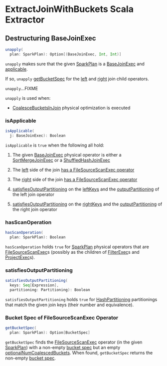 # ExtractJoinWithBuckets Scala Extractor

## <span id="unapply"> Destructuring BaseJoinExec

```scala
unapply(
  plan: SparkPlan): Option[(BaseJoinExec, Int, Int)]
```

`unapply` makes sure that the given [SparkPlan](physical-operators/SparkPlan.md) is a [BaseJoinExec](physical-operators/BaseJoinExec.md) and [applicable](#isApplicable).

If so, `unapply` [getBucketSpec](#getBucketSpec) for the [left](physical-operators/BinaryExecNode.md#left) and [right](physical-operators/BinaryExecNode.md#right) join child operators.

`unapply`...FIXME

`unapply` is used when:

* [CoalesceBucketsInJoin](physical-optimizations/CoalesceBucketsInJoin.md) physical optimization is executed

### <span id="isApplicable"> isApplicable

```scala
isApplicable(
  j: BaseJoinExec): Boolean
```

`isApplicable` is `true` when the following all hold:

1. The given [BaseJoinExec](physical-operators/BaseJoinExec.md) physical operator is either a [SortMergeJoinExec](physical-operators/SortMergeJoinExec.md) or a [ShuffledHashJoinExec](physical-operators/ShuffledHashJoinExec.md)

1. The [left](physical-operators/BinaryExecNode.md#left) side of the join [has a FileSourceScanExec operator](ExtractJoinWithBuckets.md#hasScanOperation)

1. The [right](physical-operators/BinaryExecNode.md#right) side of the join [has a FileSourceScanExec operator](ExtractJoinWithBuckets.md#hasScanOperation)

1. [satisfiesOutputPartitioning](#satisfiesOutputPartitioning) on the [leftKeys](physical-operators/BaseJoinExec.md#leftKeys) and the [outputPartitioning](physical-operators/SparkPlan.md#outputPartitioning) of the left join operator

1. [satisfiesOutputPartitioning](#satisfiesOutputPartitioning) on the [rightKeys](physical-operators/BaseJoinExec.md#rightKeys) and the [outputPartitioning](physical-operators/SparkPlan.md#outputPartitioning) of the right join operator

### <span id="hasScanOperation"> hasScanOperation

```scala
hasScanOperation(
  plan: SparkPlan): Boolean
```

`hasScanOperation` holds `true` for [SparkPlan](physical-operators/SparkPlan.md) physical operators that are [FileSourceScanExec](physical-operators/FileSourceScanExec.md)s (possibly as the children of [FilterExec](physical-operators/FilterExec.md)s and [ProjectExec](physical-operators/ProjectExec.md)s).

### <span id="satisfiesOutputPartitioning"> satisfiesOutputPartitioning

```scala
satisfiesOutputPartitioning(
  keys: Seq[Expression],
  partitioning: Partitioning): Boolean
```

`satisfiesOutputPartitioning` holds `true` for [HashPartitioning](expressions/HashPartitioning.md) partitionings that match the given join keys (their number and equivalence).

### <span id="getBucketSpec"> Bucket Spec of FileSourceScanExec Operator

```scala
getBucketSpec(
  plan: SparkPlan): Option[BucketSpec]
```

`getBucketSpec` finds the [FileSourceScanExec](physical-operators/FileSourceScanExec.md) operator (in the given [SparkPlan](physical-operators/SparkPlan.md)) with a non-empty [bucket spec](HadoopFsRelation.md#bucketSpec) but an empty [optionalNumCoalescedBuckets](physical-operators/FileSourceScanExec.md#optionalNumCoalescedBuckets). When found, `getBucketSpec` returns the non-empty [bucket spec](HadoopFsRelation.md#bucketSpec).

